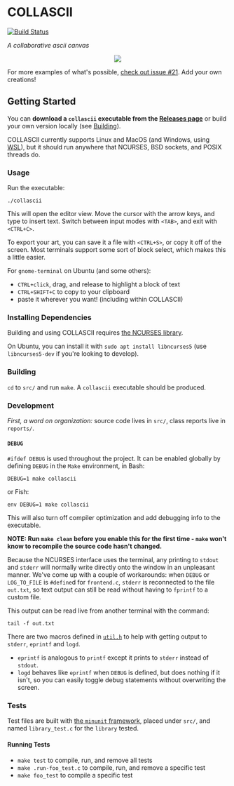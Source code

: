 # COLLASCII

[![Build Status](https://travis-ci.com/olin/collascii.svg?branch=master)](https://travis-ci.com/olin/collascii)

_A collaborative ascii canvas_

<p align="center">
  <a href="https://asciinema.org/a/248508" target="_blank">
    <img src="https://asciinema.org/a/248508.svg"/>
  </a>
</p>

For more examples of what's possible, [check out issue #21](https://github.com/olin/SoftSysCollascii/issues/21#partial-timeline).
Add your own creations!

## Getting Started

You can **download a `collascii` executable from the [Releases page](https://github.com/olin/SoftSysCollascii/releases)**
or build your own version locally (see [Building](#building)).

COLLASCII currently supports Linux and MacOS (and Windows, using [WSL](https://docs.microsoft.com/en-us/windows/wsl/about)),
but it should run anywhere that NCURSES, BSD sockets, and POSIX threads do.

### Usage

Run the executable:

```shell
./collascii
```

This will open the editor view. Move the cursor with the arrow keys, and type to
insert text. Switch between input modes with `<TAB>`, and exit with `<CTRL+C>`.

To export your art, you can save it a file with `<CTRL+S>`, or copy it off of
the screen. Most terminals support some sort of block select, which makes this a
little easier.

For `gnome-terminal` on Ubuntu (and some others):

- `CTRL+click`, drag, and release to highlight a block of text
- `CTRL+SHIFT+C` to copy to your clipboard
- paste it wherever you want! (including within COLLASCII)

### Installing Dependencies

Building and using COLLASCII requires [the NCURSES library](https://invisible-island.net/ncurses/).

On Ubuntu, you can install it with `sudo apt install libncurses5` (use
`libncurses5-dev` if you're looking to develop).

### Building

`cd` to `src/` and run `make`. A `collascii` executable should be produced.

### Development

_First, a word on organization:_ source code lives in `src/`, class reports live
in `reports/`.

#### `DEBUG`

`#ifdef DEBUG` is used throughout the project. It can be enabled globally by
defining `DEBUG` in the `Make` environment, in Bash:

```shell
DEBUG=1 make collascii
```

or Fish:

```shell
env DEBUG=1 make collascii
```

This will also turn off compiler optimization and add debugging info to the
executable.

**NOTE: Run `make clean` before you enable this for the first time - `make`
won't know to recompile the source code hasn't changed.**

Because the NCURSES interface uses the terminal, any printing to `stdout` and
`stderr` will normally write directly onto the window in an unpleasant manner.
We've come up with a couple of workarounds: when `DEBUG` or `LOG_TO_FILE` is
`#define`d for `frontend.c`, `stderr` is reconnected to the file `out.txt`, so
text output can still be read without having to `fprintf` to a custom file.

This output can be read live from another terminal with the command:

```shell
tail -f out.txt
```

There are two macros defined in [`util.h`](`util.h`) to help with getting output
to `stderr`, `eprintf` and `logd`.

- `eprintf` is analogous to `printf` except it prints to `stderr` instead of
  `stdout`.
- `logd` behaves like `eprintf` when `DEBUG` is defined, but does nothing if it
  isn't, so you can easily toggle debug statements without overwriting the
  screen.

### Tests

Test files are built with [the `minunit` framework](https://github.com/siu/minunit),
placed under `src/`, and named `library_test.c` for the `library` tested.

#### Running Tests

- `make test` to compile, run, and remove all tests
- `make .run-foo_test.c` to compile, run, and remove a specific test
- `make foo_test` to compile a specific test
